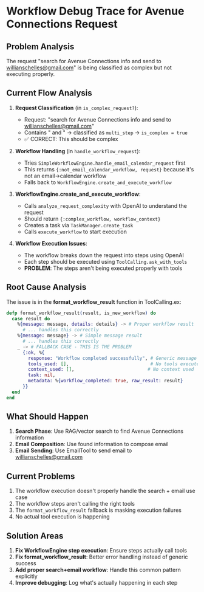 # Workflow Debug Trace for Avenue Connections Request

## Problem Analysis

The request "search for Avenue Connections info and send to willianschelles@gmail.com" is being classified as complex but not executing properly.

## Current Flow Analysis

1. **Request Classification** (in `is_complex_request?`):
   - Request: "search for Avenue Connections info and send to willianschelles@gmail.com"
   - Contains " and " → classified as `multi_step` → `is_complex = true`
   - ✅ CORRECT: This should be complex

2. **Workflow Handling** (in `handle_workflow_request`):
   - Tries `SimpleWorkflowEngine.handle_email_calendar_request` first
   - This returns `{:not_email_calendar_workflow, request}` because it's not an email→calendar workflow
   - Falls back to `WorkflowEngine.create_and_execute_workflow`

3. **WorkflowEngine.create_and_execute_workflow**:
   - Calls `analyze_request_complexity` with OpenAI to understand the request
   - Should return `{:complex_workflow, workflow_context}`
   - Creates a task via `TaskManager.create_task`
   - Calls `execute_workflow` to start execution

4. **Workflow Execution Issues**:
   - The workflow breaks down the request into steps using OpenAI
   - Each step should be executed using `ToolCalling.ask_with_tools`
   - **PROBLEM**: The steps aren't being executed properly with tools

## Root Cause Analysis

The issue is in the **format_workflow_result** function in ToolCalling.ex:

```elixir
defp format_workflow_result(result, is_new_workflow) do
  case result do
    %{message: message, details: details} -> # Proper workflow result
      # ... handles this correctly
    %{message: message} -> # Simple message result
      # ... handles this correctly  
    _ -> # FALLBACK CASE - THIS IS THE PROBLEM
      {:ok, %{
        response: "Workflow completed successfully", # Generic message
        tools_used: [],                              # No tools executed
        context_used: [],                           # No context used
        task: nil,
        metadata: %{workflow_completed: true, raw_result: result}
      }}
  end
end
```

## What Should Happen

1. **Search Phase**: Use RAG/vector search to find Avenue Connections information
2. **Email Composition**: Use found information to compose email
3. **Email Sending**: Use EmailTool to send email to willianschelles@gmail.com

## Current Problems

1. The workflow execution doesn't properly handle the search + email use case
2. The workflow steps aren't calling the right tools
3. The `format_workflow_result` fallback is masking execution failures
4. No actual tool execution is happening

## Solution Areas

1. **Fix WorkflowEngine step execution**: Ensure steps actually call tools
2. **Fix format_workflow_result**: Better error handling instead of generic success
3. **Add proper search+email workflow**: Handle this common pattern explicitly
4. **Improve debugging**: Log what's actually happening in each step